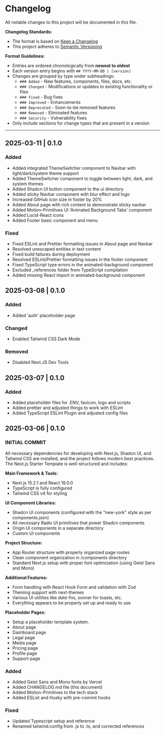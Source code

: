 # Changelog

All notable changes to this project will be documented in this file.

**Changelog Standards:**

- The format is based on [Keep a Changelog](https://keepachangelog.com/en/1.0.0/)
- This project adheres to [Semantic Versioning](https://semver.org/spec/v2.0.0.html)

**Format Guidelines:**

- Entries are ordered chronologically from **newest to oldest**
- Each version entry begins with `## YYYY-MM-DD | [version]`
- Changes are grouped by type under subheadings:
  - `### Added` - New features, components, files, docs, etc.
  - `### Changed` - Modifications or updates to existing functionality or files
  - `### Fixed` - Bug fixes
  - `### Improved` - Enhancements
  - `### Deprecated` - Soon-to-be removed features
  - `### Removed` - Eliminated features
  - `### Security` - Vulnerability fixes
- Only include sections for change types that are present in a version

---

## 2025-03-11 | 0.1.0

### Added

- Added integrated ThemeSwitcher component to Navbar with light/dark/system theme support
- Added ThemeSwitcher component to toggle between light, dark, and system themes
- Added Shadcn UI button component to the ui directory
- Added sticky Navbar component with blur effect and logo
- Increased GitHub icon size in footer by 20%
- Added About page with rich content to demonstrate sticky navbar
- Added Motion-Primitives UI 'Animated Background Tabs' component
- Added Lucid-React icons
- Added Footer basic component and menu

### Fixed

- Fixed ESLint and Prettier formatting issues in About page and Navbar
- Resolved unescaped entities in text content
- Fixed build failures during deployment
- Resolved ESLint/Prettier formatting issues in the footer component
- Fixed TypeScript type errors in the animated-background component
- Excluded \_references folder from TypeScript compilation
- Added missing React import in animated-background component

## 2025-03-08 | 0.1.0

### Added

- Added 'auth' placeholder page

### Changed

- Enabled Tailwind CSS Dark Mode

### Removed

- Disabled Next.JS Dev Tools

## 2025-03-07 | 0.1.0

### Added

- Added placeholder files for .ENV, favicon, logo and scripts
- Added prettier and adjusted things to work with ESLint
- Added TypeScript ESLint Plugin and adjusted config files

## 2025-03-06 | 0.1.0

### INITIAL COMMIT

All necessary dependencies for developing with Next.js, Shadcn UI, and Tailwind CSS are installed, and the project follows modern best practices. The Next.js Starter Template is well-structured and includes:

**Main Framework & Tools:**

- Next.js 15.2.1 and React 19.0.0
- TypeScript is fully configured
- Tailwind CSS v4 for styling

**UI Component Libraries:**

- Shadcn UI components (configured with the "new-york" style as per components.json)
- All necessary Radix UI primitives that power Shadcn components
- Origin UI components in a separate directory
- Custom UI components

**Project Structure:**

- App Router structure with properly organized page routes
- Clean component organization in /components directory
- Standard Next.js setup with proper font optimization (using Geist Sans and Mono)

**Additional Features:**

- Form handling with React Hook Form and validation with Zod
- Theming support with next-themes
- Various UI utilities like date-fns, sonner for toasts, etc.
- Everything appears to be properly set up and ready to use

**Placeholder Pages:**

- Setup a placeholder template system.
- About page
- Dashboard page
- Legal page
- Media page
- Pricing page
- Profile page
- Support page

### Added

- Added Geist Sans and Mono fonts by Vercel
- Added CHANGELOG.md file (this document)
- Added Motion-Primitives to the tech stack
- Added ESList and Husky with pre-commit hooks

### Fixed

- Updated Typescript setup and reference
- Renamed tailwind.config from .js to .ts, and corrected references
